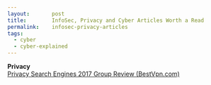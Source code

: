 ```yaml
---
layout:       post
title:        InfoSec, Privacy and Cyber Articles Worth a Read
permalink:    infosec-privacy-articles
tags:
  - cyber
  - cyber-explained
---
```


**Privacy**<br>
[Privacy Search Engines 2017 Group Review (BestVpn.com)](https://www.bestvpn.com/privacy-search-engines/)<br>